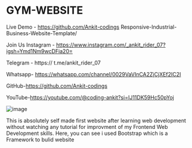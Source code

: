 # GYM-WEBSITE

Live Demo - https://github.com/Ankit-codings Responsive-Industrial-Business-Website-Template/

Join Us Instagram - https://www.instagram.com/_ankit_rider_07?igsh=Ymd1Nm9wcDFia20=

Telegram - https:// t.me/ankit_rider_07

Whatsapp- https://whatsapp.com/channel/0029VaVInCA2ZjCjXEf2IC2I

GitHub-https://github.com/Ankit-codings

YouTube-https://youtube.com/@coding-ankit?si=IJ11DK59Hc50pYoj

![image](https://github.com/Ankit-codings/GYM-WEBSITE/assets/164986214/38063945-374d-4654-af77-ec39cb160503)

This is absolutely self made first website after learning web development without watching any tutorial for improvment of my Frontend Web Development skills. Here, you can see i used Bootstrap which is a Framework to bulid website

